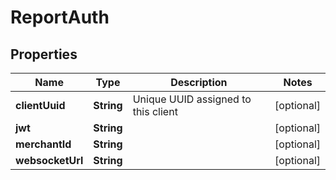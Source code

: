 
# ReportAuth

## Properties
Name | Type | Description | Notes
------------ | ------------- | ------------- | -------------
**clientUuid** | **String** | Unique UUID assigned to this client |  [optional]
**jwt** | **String** |  |  [optional]
**merchantId** | **String** |  |  [optional]
**websocketUrl** | **String** |  |  [optional]



